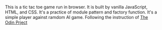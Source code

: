 This is a tic tac toe game run in browser. It is built by vanilla JavaScript, HTML, and CSS. It's a practice of module pattern and factory function. It's a simple player against ramdom AI game.
Following the instruction of [The Odin Prject](https://www.theodinproject.com/paths/full-stack-javascript/courses/javascript/lessons/tic-tac-toe)
